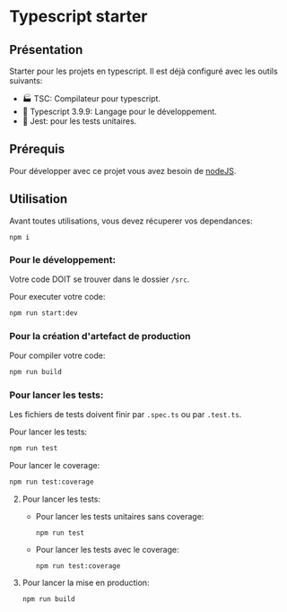 # Typescript starter

## Présentation
Starter pour les projets en typescript. Il est déjà configuré avec les outils suivants:
* 🏭 TSC: Compilateur pour typescript.
* 👅 Typescript 3.9.9: Langage pour le développement.
* 💪 Jest: pour les tests unitaires.

## Prérequis
Pour développer avec ce projet vous avez besoin de [nodeJS](https://nodejs.org/en/).

## Utilisation
Avant toutes utilisations, vous devez récuperer vos dependances:
```shell
npm i
```

### Pour le développement:
Votre code DOIT se trouver dans le dossier `/src`.

Pour executer votre code:
```sh
npm run start:dev
```

### Pour la création d'artefact de production
Pour compiler votre code:
```sh
npm run build
```

### Pour lancer les tests:
Les fichiers de tests doivent finir par `.spec.ts` ou par `.test.ts`.

Pour lancer les tests:
```sh
npm run test
```

Pour lancer le coverage:
```sh
npm run test:coverage
```
    

2. Pour lancer les tests:
    * Pour lancer les tests unitaires sans coverage:
        ```shell
        npm run test
        ```

    * Pour lancer les tests avec le coverage:
        ```shell
        npm run test:coverage
        ```
3. Pour lancer la mise en production:
    ```shell
    npm run build
    ```